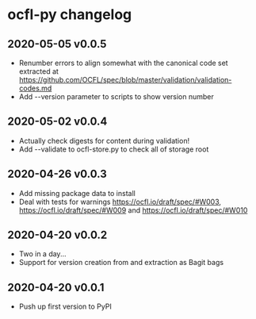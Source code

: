 # ocfl-py changelog

## 2020-05-05 v0.0.5

  * Renumber errors to align somewhat with the canonical code set extracted 
    at https://github.com/OCFL/spec/blob/master/validation/validation-codes.md
  * Add --version parameter to scripts to show version number

## 2020-05-02 v0.0.4

  * Actually check digests for content during validation!
  * Add --validate to ocfl-store.py to check all of storage root

## 2020-04-26 v0.0.3

  * Add missing package data to install
  * Deal with tests for warnings https://ocfl.io/draft/spec/#W003,
    https://ocfl.io/draft/spec/#W009 and https://ocfl.io/draft/spec/#W010

## 2020-04-20 v0.0.2

  * Two in a day...
  * Support for version creation from and extraction as Bagit bags

## 2020-04-20 v0.0.1

  * Push up first version to PyPI
